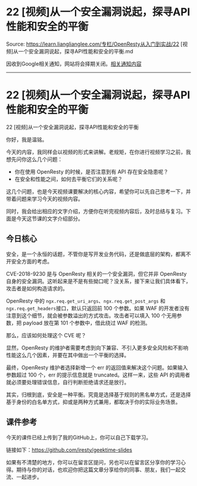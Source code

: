 # 22 [视频]从一个安全漏洞说起，探寻API性能和安全的平衡 

Source: https://learn.lianglianglee.com/专栏/OpenResty从入门到实战/22 [视频]从一个安全漏洞说起，探寻API性能和安全的平衡.md

因收到Google相关通知，网站将会择期关闭。[相关通知内容](https://lumendatabase.org/notices/44265620)

---

# 22 [视频]从一个安全漏洞说起，探寻API性能和安全的平衡

22 [视频]从一个安全漏洞说起，探寻API性能和安全的平衡

你好，我是温铭。

今天的内容，我同样会以视频的形式来讲解。老规矩，在你进行视频学习之前，我想先问你这么几个问题：

* 你在使用 OpenResty 的时候，是否注意到有 API 存在安全隐患呢？
* 在安全和性能之间，如何去平衡它们的关系呢？

这几个问题，也是今天视频课要解决的核心内容，希望你可以先自己思考一下，并带着问题来学习今天的视频内容。

同时，我会给出相应的文字介绍，方便你在听完视频内容后，及时总结与复习。下面是今天这节课的文字介绍部分。

## 今日核心

安全，是一个永恒的话题，不管你是写开发业务代码，还是做底层的架构，都离不开安全方面的考虑。

CVE-2018-9230 是与 OpenResty 相关的一个安全漏洞，但它并非 OpenResty 自身的安全漏洞。这听起来是不是有些拗口呢？没关系，接下来让我们具体看下，攻击者是如何构造请求的。

OpenResty 中的 `ngx.req.get_uri_args`、`ngx.req.get_post_args` 和 `ngx.req.get_headers`接口，默认只返回前 100 个参数。如果 WAF 的开发者没有注意到这个细节，就会被参数溢出的方式攻击。攻击者可以填入 100 个无用参数，把 payload 放在第 101 个参数中，借此绕过 WAF 的检测。

那么，应该如何处理这个 CVE 呢？

显然，OpenResty 的维护者需要考虑到向下兼容、不引入更多安全风险和不影响性能这么几个因素，并要在其中做出一个平衡的选择。

最终，OpenResty 维护者选择新增一个 err 的返回值来解决这个问题。如果输入参数超过 100 个，err 的提示信息就是 truncated。这样一来，这些 API 的调用者就必须要处理错误信息，自行判断拒绝请求还是放行。

其实，归根到底，安全是一种平衡。究竟是选择基于规则的黑名单方式，还是选择基于身份的白名单方式，抑或是两种方式兼用，都取决于你的实际业务场景。

## 课件参考

今天的课件已经上传到了我的GitHub上，你可以自己下载学习。

链接如下：<https://github.com/iresty/geektime-slides>

如果有不清楚的地方，你可以在留言区提问，另也可以在留言区分享你的学习心得。期待与你的对话，也欢迎你把这篇文章分享给你的同事、朋友，我们一起交流、一起进步。